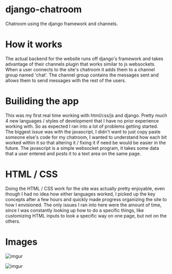 # django-chatroom
Chatroom using the django framework and channels.

# How it works
The actual backend for the website runs off django's framework and takes advantage of their channels plugin that works similar to js websockets.
When a user connects to the site's chatroom it adds them to a channel group named 'chat'. The channel group contains the messages sent and allows them to send messages with the rest of the users. 

# Builiding the app
This was my first real time working with html/css/js and django. Pretty much 4 new languages / styles of development that I have no prior experience working with. So as expected I ran into a lot of problems getting started. The biggest issue was with the javascript, I didn't want to just copy paste someone else's code for my chatroom, I wanted to understand how each bit worked within it so that altering it / fixing it if need be would be easier in the future. The javascript is a simple websocket program, it takes some data that a user entered and posts it to a text area on the same page.

# HTML / CSS
Doing the HTML / CSS work for the site was actually pretty enjoyable, even though I had no idea how either languages worked, I picked up the key concepts after a few hours and quickly made progress organizing the site to how I envisioned. The only issues I ran into here were the amount of time, since I was constantly looking up how to do a specific things, like customizing HTML inputs to look a specific way on one page, but not on the others. 

# Images 
![imgur](https://i.imgur.com/vsEu1D1.png "Intro Page")

![imgur](https://i.imgur.com/X7ExyjC.png "Chatroom")
